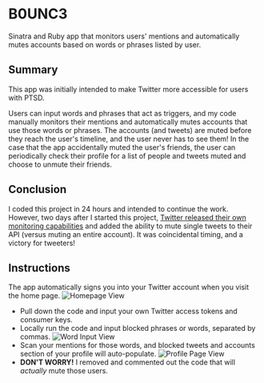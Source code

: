 # B0UNC3
Sinatra and Ruby app that monitors users' mentions and automatically mutes accounts based on words or phrases listed by user.

## Summary
This app was initially intended to make Twitter more accessible for users with PTSD.

Users can input words and phrases that act as triggers, and my code manually monitors their mentions and automatically mutes accounts that use those words or phrases. The accounts (and tweets) are muted before they reach the user's timeline, and the user never has to see them!  In the case that the app accidentally muted the user's friends, the user can periodically check their profile for a list of people and tweets muted and choose to unmute their friends.

## Conclusion
I coded this project in 24 hours and intended to continue the work. However, two days after I started this project, [Twitter released their own monitoring capabilities](http://www.socialmediatoday.com/social-networks/twitter-adds-new-mute-words-tool-new-processes-combat-platform-abuse) and added the ability to mute single tweets to their API (versus muting an entire account). It was coincidental timing, and a victory for tweeters!

## Instructions
The app automatically signs you into your Twitter account when you visit the home page.
![Homepage View](/homepage.png)
* Pull down the code and input your own Twitter access tokens and consumer keys.
* Locally run the code and input blocked phrases or words, separated by commas.
![Word Input View](/input.png)
* Scan your mentions for those words, and blocked tweets and accounts section of your profile will auto-populate.
![Profile Page View](/blocked.png)
* **DON'T WORRY!** I removed and commented out the code that will *actually* mute those users.
